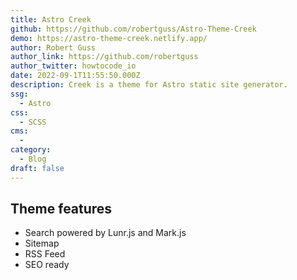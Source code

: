 ```yaml
---
title: Astro Creek 
github: https://github.com/robertguss/Astro-Theme-Creek
demo: https://astro-theme-creek.netlify.app/
author: Robert Guss
author_link: https://github.com/robertguss
author_twitter: howtocode_io
date: 2022-09-1T11:55:50.000Z
description: Creek is a theme for Astro static site generator.
ssg:
  - Astro
css:
  - SCSS
cms:
  - 
category:
  - Blog
draft: false
---
```


## Theme features

- Search powered by Lunr.js and Mark.js
- Sitemap
- RSS Feed
- SEO ready